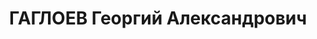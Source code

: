 ---
title: ГАГЛОЕВ Георгий Александрович
description: "Председатель Цхинвальского горсовета, репрессирован. В прошлом делегат\
  \ IV cъезда РСДРП, министр в грузинском правительстве Жордания \n  На втором съезде\
  \ Юго-Осетинского народа председателем Юго-Осетинского Национального Совета был\
  \ избран меньшевик Георгий Гаглоев. Он входил в состав Национального Совета Грузии,\
  \ который был преобразован в парламент этой страны."
---